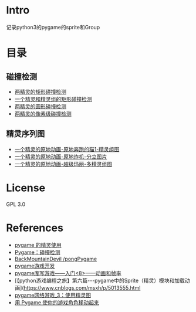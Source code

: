 # Intro
记录python3的pygame的sprite和Group
# 目录
## 碰撞检测
- [两精灵的矩形碰撞检测](./cle_rect.py)
- [一个精灵和精灵组的矩形碰撞检测](./cle_rectg.py)
- [两精灵的圆形碰撞检测](./cle_circle.py)
- [两精灵的像素级碰撞检测](./cle_pixel.py)
## 精灵序列图
- [一个精灵的原地动画-原地奔跑的猫1-精灵组图](./sp_mv1.py)
- [一个精灵的原地动画-原地炸机-分立图片](./sp_mv2.py)
- [一个精灵的原地动画-超级玛丽-多精灵组图](./sp_mvg.py)
# License
GPL 3.0

# References
- [pygame 的精灵使用](https://www.cnblogs.com/liquancai/p/13256388.html)
- [Pygame：碰撞检测](https://blog.csdn.net/w15977858408/article/details/104277609)
- [ BackMountainDevil /pongPygame ](https://github.com/BackMountainDevil/pongPygame)
- [pygame游戏开发](https://blog.csdn.net/u014663232/category_9569975.html)
- [pygame库写游戏——入门<8>——动画和帧率](https://blog.csdn.net/weixin_40497712/article/details/78763922)
- [【python游戏编程之旅】第六篇---pygame中的Sprite（精灵）模块和加载动画](https://www.cnblogs.com/msxh/p/5013555.html
- [pygame网络游戏_3：使用精灵图](https://blog.csdn.net/qq_39687901/article/details/88422493)
- [用 Pygame 使你的游戏角色移动起来](https://linux.cn/article-10874-1.html)

